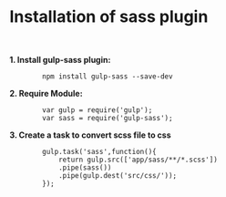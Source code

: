 <h1>Installation of sass plugin</h1><br/>
 

 


<strong>1. Install gulp-sass plugin:</strong>
			
			npm install gulp-sass --save-dev
		
<strong>2. Require Module:</strong>
		
			var gulp = require('gulp');
			var sass = require('gulp-sass');

<strong>3. Create a task to convert scss file to css</strong><br/>

			gulp.task('sass',function(){
				return gulp.src(['app/sass/**/*.scss'])
				.pipe(sass())
				.pipe(gulp.dest('src/css/'));
			});
			



